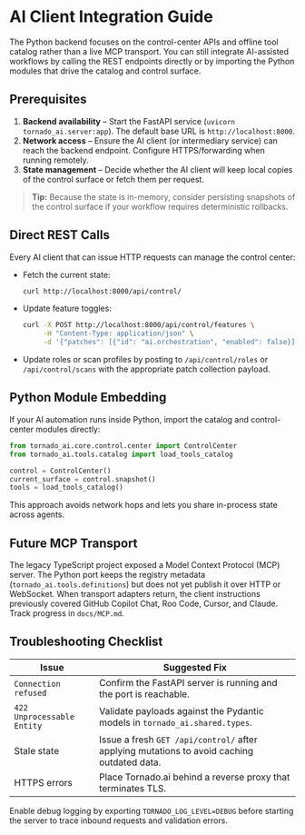# AI Client Integration Guide

The Python backend focuses on the control-center APIs and offline tool catalog
rather than a live MCP transport. You can still integrate AI-assisted
workflows by calling the REST endpoints directly or by importing the Python
modules that drive the catalog and control surface.

## Prerequisites

1. **Backend availability** – Start the FastAPI service (`uvicorn
   tornado_ai.server:app`). The default base URL is `http://localhost:8000`.
2. **Network access** – Ensure the AI client (or intermediary service) can reach
   the backend endpoint. Configure HTTPS/forwarding when running remotely.
3. **State management** – Decide whether the AI client will keep local copies of
   the control surface or fetch them per request.

> **Tip:** Because the state is in-memory, consider persisting snapshots of the
> control surface if your workflow requires deterministic rollbacks.

## Direct REST Calls

Every AI client that can issue HTTP requests can manage the control center:

- Fetch the current state:
  ```bash
  curl http://localhost:8000/api/control/
  ```
- Update feature toggles:
  ```bash
  curl -X POST http://localhost:8000/api/control/features \
       -H "Content-Type: application/json" \
       -d '{"patches": [{"id": "ai.orchestration", "enabled": false}]}'
  ```
- Update roles or scan profiles by posting to `/api/control/roles` or
  `/api/control/scans` with the appropriate patch collection payload.

## Python Module Embedding

If your AI automation runs inside Python, import the catalog and control-center
modules directly:

```python
from tornado_ai.core.control.center import ControlCenter
from tornado_ai.tools.catalog import load_tools_catalog

control = ControlCenter()
current_surface = control.snapshot()
tools = load_tools_catalog()
```

This approach avoids network hops and lets you share in-process state across
agents.

## Future MCP Transport

The legacy TypeScript project exposed a Model Context Protocol (MCP) server. The
Python port keeps the registry metadata (`tornado_ai.tools.definitions`) but does
not yet publish it over HTTP or WebSocket. When transport adapters return, the
client instructions previously covered GitHub Copilot Chat, Roo Code, Cursor,
and Claude. Track progress in `docs/MCP.md`.

## Troubleshooting Checklist

| Issue | Suggested Fix |
| --- | --- |
| `Connection refused` | Confirm the FastAPI server is running and the port is reachable. |
| `422 Unprocessable Entity` | Validate payloads against the Pydantic models in `tornado_ai.shared.types`. |
| Stale state | Issue a fresh `GET /api/control/` after applying mutations to avoid caching outdated data. |
| HTTPS errors | Place Tornado.ai behind a reverse proxy that terminates TLS. |

Enable debug logging by exporting `TORNADO_LOG_LEVEL=DEBUG` before starting the
server to trace inbound requests and validation errors.
